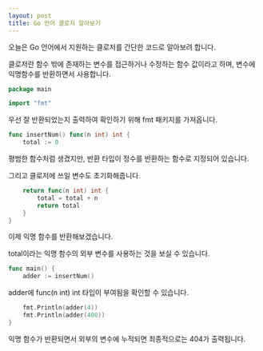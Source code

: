 ```yaml
---
layout: post
title: Go 언어 클로저 알아보기
---
```


오늘은 Go 언어에서 지원하는 클로저를 간단한 코드로 알아보려 합니다.

클로저란 함수 밖에 존재하는 변수를 접근하거나 수정하는 함수 값이라고 하며, 변수에 익명함수를 반환하면서 사용합니다.

```go
package main

import "fmt"
```

우선 잘 반환되었는지 출력하여 확인하기 위해 fmt 패키지를 가져옵니다.

```go
func insertNum() func(n int) int {
    total := 0
```

평범한 함수처럼 생겼지만, 반환 타입이 정수를 반환하는 함수로 지정되어 있습니다.

그리고 클로저에 쓰일 변수도 초기화해줍니다.

```go
    return func(n int) int {
        total = total + n
        return total
    }
}
```

이제 익명 함수를 반환해보겠습니다.

total이라는 익명 함수의 외부 변수를 사용하는 것을 보실 수 있습니다.

```go
func main() {
    adder := insertNum()
```

adder에 func(n int) int 타입이 부여됨을 확인할 수 있습니다.

```go
    fmt.Println(adder(4))
    fmt.Println(adder(400))
}
```

익명 함수가 반환되면서 외부의 변수에 누적되면 최종적으로는 404가 출력됩니다.
